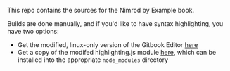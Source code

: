 This repo contains the sources for the Nimrod by Example book.

Builds are done manually, and if you'd like to have syntax highlighting, you have two options:

- Get the modified, linux-only version of the Gitbook Editor [here](http://www.mediafire.com/download/p8qvm1w5t3dfvm4/gitbook-editor-linux.7z)
- Get a copy of the modifed highlighting.js module [here](http://www.mediafire.com/download/c37n1q6bcvd950k/modified-highligh.7z), which can be installed into the appropriate `node_modules` directory

